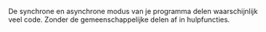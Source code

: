 De synchrone en asynchrone modus van je programma delen waarschijnlijk veel code. Zonder de gemeenschappelijke delen af in hulpfuncties.
